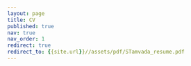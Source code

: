 ```yaml
---
layout: page
title: CV
published: true
nav: true
nav_order: 1
redirect: true
redirect_to: {{site.url}}//assets/pdf/STamvada_resume.pdf
---
```

